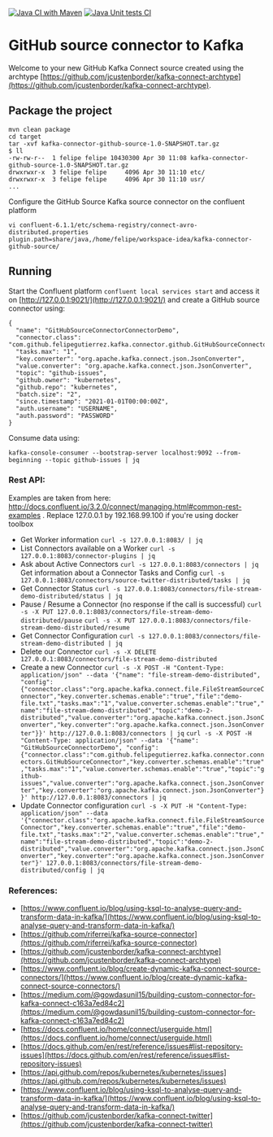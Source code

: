 [![Java CI with Maven](https://github.com/felipegutierrez/kafka-connector-github-source/actions/workflows/maven.yml/badge.svg)](https://github.com/felipegutierrez/kafka-connector-github-source/actions/workflows/maven.yml)
[![Java Unit tests CI](https://github.com/felipegutierrez/kafka-connector-github-source/actions/workflows/test.yml/badge.svg)](https://github.com/felipegutierrez/kafka-connector-github-source/actions/workflows/test.yml)

# GitHub source connector to Kafka

Welcome to your new GitHub Kafka Connect source created using the archtype [https://github.com/jcustenborder/kafka-connect-archtype](https://github.com/jcustenborder/kafka-connect-archtype).

## Package the project
```
mvn clean package
cd target
tar -xvf kafka-connector-github-source-1.0-SNAPSHOT.tar.gz
$ ll
-rw-rw-r--  1 felipe felipe 10430300 Apr 30 11:08 kafka-connector-github-source-1.0-SNAPSHOT.tar.gz
drwxrwxr-x  3 felipe felipe     4096 Apr 30 11:10 etc/
drwxrwxr-x  3 felipe felipe     4096 Apr 30 11:10 usr/
...
```
Configure the GitHub Source Kafka source connector on the confluent platform
```
vi confluent-6.1.1/etc/schema-registry/connect-avro-distributed.properties
plugin.path=share/java,/home/felipe/workspace-idea/kafka-connector-github-source/
```
## Running
Start the Confluent platform `confluent local services start` and access it on [http://127.0.0.1:9021/](http://127.0.0.1:9021/) and create a GitHub source connector using:
```
{
  "name": "GitHubSourceConnectorConnectorDemo",
  "connector.class": "com.github.felipegutierrez.kafka.connector.github.GitHubSourceConnector",
  "tasks.max": "1",
  "key.converter": "org.apache.kafka.connect.json.JsonConverter",
  "value.converter": "org.apache.kafka.connect.json.JsonConverter",
  "topic": "github-issues",
  "github.owner": "kubernetes",
  "github.repo": "kubernetes",
  "batch.size": "2",
  "since.timestamp": "2021-01-01T00:00:00Z",
  "auth.username": "USERNAME",
  "auth.password": "PASSWORD"
}
```
Consume data using:
```
kafka-console-consumer --bootstrap-server localhost:9092 --from-beginning --topic github-issues | jq
```


### Rest API:
Examples are taken from here: http://docs.confluent.io/3.2.0/connect/managing.html#common-rest-examples . Replace 127.0.0.1 by 192.168.99.100 if you're using docker toolbox
- Get Worker information
  `curl -s 127.0.0.1:8083/ | jq`
- List Connectors available on a Worker
  `curl -s 127.0.0.1:8083/connector-plugins | jq`
- Ask about Active Connectors
  `curl -s 127.0.0.1:8083/connectors | jq`
  Get information about a Connector Tasks and Config
  `curl -s 127.0.0.1:8083/connectors/source-twitter-distributed/tasks | jq`
- Get Connector Status
  `curl -s 127.0.0.1:8083/connectors/file-stream-demo-distributed/status | jq`
- Pause / Resume a Connector (no response if the call is successful)
  `curl -s -X PUT 127.0.0.1:8083/connectors/file-stream-demo-distributed/pause`
  `curl -s -X PUT 127.0.0.1:8083/connectors/file-stream-demo-distributed/resume`
- Get Connector Configuration
  `curl -s 127.0.0.1:8083/connectors/file-stream-demo-distributed | jq`
- Delete our Connector
  `curl -s -X DELETE 127.0.0.1:8083/connectors/file-stream-demo-distributed`
- Create a new Connector
  `curl -s -X POST -H "Content-Type: application/json" --data '{"name": "file-stream-demo-distributed", "config":{"connector.class":"org.apache.kafka.connect.file.FileStreamSourceConnector","key.converter.schemas.enable":"true","file":"demo-file.txt","tasks.max":"1","value.converter.schemas.enable":"true","name":"file-stream-demo-distributed","topic":"demo-2-distributed","value.converter":"org.apache.kafka.connect.json.JsonConverter","key.converter":"org.apache.kafka.connect.json.JsonConverter"}}' http://127.0.0.1:8083/connectors | jq`
  `curl -s -X POST -H "Content-Type: application/json" --data '{"name": "GitHubSourceConnectorDemo", "config":{"connector.class":"com.github.felipegutierrez.kafka.connector.connectors.GitHubSourceConnector","key.converter.schemas.enable":"true","tasks.max":"1","value.converter.schemas.enable":"true","topic":"github-issues","value.converter":"org.apache.kafka.connect.json.JsonConverter","key.converter":"org.apache.kafka.connect.json.JsonConverter"}}' http://127.0.0.1:8083/connectors | jq`
- Update Connector configuration
  `curl -s -X PUT -H "Content-Type: application/json" --data '{"connector.class":"org.apache.kafka.connect.file.FileStreamSourceConnector","key.converter.schemas.enable":"true","file":"demo-file.txt","tasks.max":"2","value.converter.schemas.enable":"true","name":"file-stream-demo-distributed","topic":"demo-2-distributed","value.converter":"org.apache.kafka.connect.json.JsonConverter","key.converter":"org.apache.kafka.connect.json.JsonConverter"}' 127.0.0.1:8083/connectors/file-stream-demo-distributed/config | jq`


### References:
- [https://www.confluent.io/blog/using-ksql-to-analyse-query-and-transform-data-in-kafka/](https://www.confluent.io/blog/using-ksql-to-analyse-query-and-transform-data-in-kafka/)
- [https://github.com/riferrei/kafka-source-connector](https://github.com/riferrei/kafka-source-connector)
- [https://github.com/jcustenborder/kafka-connect-archtype](https://github.com/jcustenborder/kafka-connect-archtype)
- [https://www.confluent.io/blog/create-dynamic-kafka-connect-source-connectors/](https://www.confluent.io/blog/create-dynamic-kafka-connect-source-connectors/)
- [https://medium.com/@gowdasunil15/building-custom-connector-for-kafka-connect-c163a7ed84c2](https://medium.com/@gowdasunil15/building-custom-connector-for-kafka-connect-c163a7ed84c2)
- [https://docs.confluent.io/home/connect/userguide.html](https://docs.confluent.io/home/connect/userguide.html)
- [https://docs.github.com/en/rest/reference/issues#list-repository-issues](https://docs.github.com/en/rest/reference/issues#list-repository-issues)
- [https://api.github.com/repos/kubernetes/kubernetes/issues](https://api.github.com/repos/kubernetes/kubernetes/issues)
- [https://www.confluent.io/blog/using-ksql-to-analyse-query-and-transform-data-in-kafka/](https://www.confluent.io/blog/using-ksql-to-analyse-query-and-transform-data-in-kafka/)
- [https://github.com/jcustenborder/kafka-connect-twitter](https://github.com/jcustenborder/kafka-connect-twitter)


